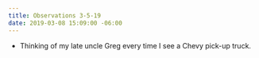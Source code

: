 ```yaml
---
title: Observations 3-5-19
date: 2019-03-08 15:09:00 -06:00
---
```


- Thinking of my late uncle Greg every time I see a Chevy pick-up truck.